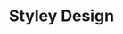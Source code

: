---
layout: chapter
title: Styley Design
slides:

  - class: title-slide
    content: |

      # Styley Design

      _Designing your content_

    notes: |

      In website development, we use code describe the content _and_ the design.

      We can use CSS code to tell our web pages how our content should look.




  - content: |

      ![Icecream Scoops](assets/images/icecream-scoops.png){: width="220"}

      ## CSS With Icecream

      Open this link in a new tab: <a href="http://codepen.io/gatherworkshops/pen/yyrQpd?editors=110" target="_blank">Icecream Code</a>
      We'll use CSS to make it look way better.

    notes: |

      Here's another activity for you, this time using Icecream to explore CSS!

      Open up the CodePen link and then continue to the next slide for instructions.




  - content: |

      ## CodePen Editor

      ![Screenshot of CodePen UI](assets/images/codepen-css.png)

      Open up both your HTML and CSS panels in CodePen.

    notes: |

      This time in CodePen we need to have both the HTML and CSS code panels open.

      To apply design using CSS, we'll need to use both.




  - class: demo
    content: |

      <iframe src="assets/demos/icecream/"></iframe>

      ## Icecream Example

      We will use code to make our output look like this.

    notes: |

      After we've completed all the steps in this chapter, your final output should look something like this.



  - content: |

      ## Designing a Class

      In your CSS panel, create the `main-heading` class.

      ```css 
      .main-heading {
        color: hotpink;
        font-size: 100px;
        text-align: center;
        font-family: Comic Sans MS;
      }
      ```
      {:.big-code}

      Nothing on your page will change yet!
      {:.checkpoint}

    notes: |

      This class describes what a "main-heading" should look like.

      This class says that anything called "main-heading" will be hot pink with a font size of 100 pixels. It will also be center-aligned and the font will be Comic Sans.

      Problem is, we don't have anything called "main-heading" on our page yet.

      See the next slide for how to apply this class.

      

  - content: |

      ## Applying a Class

      ```html
      <h1 class="main-heading">Icecream</h1>
      ```
      {:.big-code}

      To apply a class, we add the `class` attribute to an opening HTML tag.

      Your main heading should now be large, pink and centered.
      {:.checkpoint}

    notes: |

      If your CSS didn't work, check for these common problems:

      - The class name `main-heading` must be spelled exactly the same in both the CSS and the HTML
      - In the CSS there is a full stop before the class name, in HTML there is not.
      - Your CSS class must have opening and closing brackets.
      - Your CSS class must have a semicolon ; on the end of each line.




  - content: |

      ## Modifying a Class

      If we ever want to change how something looks,
      we can add or remove lines from its class.

      ```css
      .main-heading {
        color: hotpink;
        font-size: 100px;
        text-align: center;
        font-family: Comic Sans MS;
        text-shadow: 2px 2px 2px brown;
      }
      ```
      {:data-line="1-5, 7"}

      Your main heading should now have a drop shadow.
      {:.checkpoint}


    notes: |

      To change how things look on our page, we create classes for each piece
      of our design and we update those classes as needed.

      It's best practice to avoid creating more than one class with the same name in your CSS - all design for a particular element should be in a single class definition.




  - content: |

      ## Styling our Tagline

      Use what you've learned about classes to design your `tagline`.
      That's the paragraph directly below the main heading.

      ```html
      <p class="tagline">The icy summer treat of New Zealand</p>
      ```
      {:.big-code}

      This time, add the class in the HTML before doing the CSS.
      {:.checkpoint}


    notes: |

      You can create the CSS class first, or you can add the HTML class first - either way is fine!

      As long as the names match up, you can do the steps in any order.

      Just remember that you won't see any changes until you've done both steps!



  - content: |

      ## Designing our Tagline

      Use what you've learned about CSS classes to design your `tagline`.

      ```css
      .tagline {
        color: brown;
      }
      ```
      {:.big-code}

      Add some lines to make your tagline text bigger, centered and in Comic Sans.
      {:.checkpoint}


    notes: |

      You can add as many lines to each CSS class as you like, as long as they are all between the curly brackets.



  - content: |

      ## Styling Images

      We can also style images using CSS, such as the
      image on our page with the class `icecream-scoops`.

      ```css
      .icecream-scoops {
        width: 300px;
      }
      ```
      {:.big-code}

      Your icecream scoops should now be much smaller.
      {:.checkpoint}


  - content: |

      ## Aligning Images

      To center-align images, you need three extra lines of CSS:

      ```css
      .icecream-scoops {
        width: 300px;
        display: block;
        margin-left: auto;
        margin-right: auto;
      }
      ```
      {:.big-code data-line="1-2, 6"}

      Your icecream scoops should now be centered.
      {:.checkpoint}


    notes: |

      Images are weird, they're not text so we can't use text-align to center them.

      Instead, we have to first tell an image that it is a "block" element, then we need to make it have automatic spacing on either side, to push it to the middle.

      Very strange, but it should make a little more sense once we cover alignment and stacked layouts.




  - content: |

      ## Styling all Subheadings

      You can style all tags of one type by using the
      tag name instead of a class name, without the full stop.

      ```css
      h2 {
        color: hotpink;
        font-size: 30px;
      }
      ```
      {:.big-code}

      All your subheadings should now be hot pink.
      {:.checkpoint}
      

    notes: |

      Rather than adding a class to every single element, we can also design based on the **type** of element.

      When styling in this way, the name of the CSS rule is the tag name rather than a class name, and it doesn't have a full stop at the start.




  - content: |

      ## Styling all Paragraphs

      Use what you learned about styling by tag name
      to style all your paragraphs to be:

      - 14px in size 
      - Verdana as the font
      - Coloured brown
      - Line height of 150%

      Create a CSS rule to make your paragraphs look like the description.
      {:.checkpoint}


  - content: |

      ## Vertical spacing

      

  - class: demo
    content: |

      <iframe src="assets/demos/icecream/"></iframe>

      ## Final Result

      Your own output window should now look something like this.

      TODO: [Edit on CodePen](http://codepen.io/gatherworkshops/pen/gbyXgo/)



  - content: |

      ## Stuff We Covered

      - **Rule Structure**
        A design rule is made up of a target and a bunch of lines of design.
      - **Class Styles**
        A design rule can be applied to specific elements using a class name
      - **Element Styles**
        A design rule can be applied to all elements of one kind by the element name
      {:.flex-list}



  - content: |

      ![Thumbs Up!]([[BASE_URL]]/theme/assets/images/thumbs-up.svg){: height="200" }

      ## Styley Design: Complete!

      Great, now let's get started on our own projects...

      [Take me to the next chapter!](layout-basics.html)


    notes: |

      Great! Now that we know the basics, let's get started on our own projects.






---